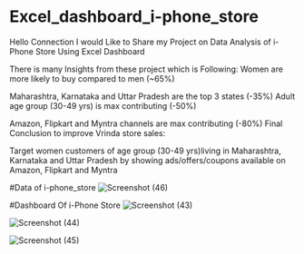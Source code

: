 # Excel_dashboard_i-phone_store
Hello Connection I would  Like to Share my Project on Data Analysis of i-Phone Store Using Excel Dashboard

There  is many Insights from these project which is Following:
Women are more likely to buy compared to men (~65%)

Maharashtra, Karnataka and Uttar Pradesh are the top 3 states (-35%) Adult age group (30-49 yrs) is max contributing (-50%)

Amazon, Flipkart and Myntra channels are max contributing (-80%) Final Conclusion to improve Vrinda store sales:

Target women customers of age group (30-49 yrs)living in Maharashtra, Karnataka and Uttar Pradesh by showing ads/offers/coupons available on Amazon, Flipkart and Myntra




#Data of i-phone_store
![Screenshot (46)](https://github.com/sanjivani999/Excel_dashboard_i-phone_store/assets/101619527/573d2c92-f2d7-4d8e-a176-7fb6330852dd)



#Dashboard Of i-Phone Store
![Screenshot (43)](https://github.com/sanjivani999/Excel_dashboard_i-phone_store/assets/101619527/e99cca2e-6e1f-41f8-bbcb-9f7b1d226300)



![Screenshot (44)](https://github.com/sanjivani999/Excel_dashboard_i-phone_store/assets/101619527/fa673ced-3868-41b8-bb40-e0672f787542)



![Screenshot (45)](https://github.com/sanjivani999/Excel_dashboard_i-phone_store/assets/101619527/a24f0638-f4d7-4853-89d5-4c7b9318ce52)
